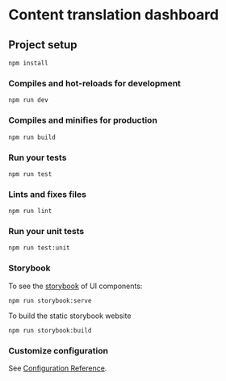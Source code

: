 # Content translation dashboard

## Project setup

```
npm install
```

### Compiles and hot-reloads for development


```
npm run dev
```

### Compiles and minifies for production

```
npm run build
```

### Run your tests

```
npm run test
```

### Lints and fixes files

```
npm run lint
```

### Run your unit tests

```
npm run test:unit
```

### Storybook

To see the [storybook](https://storybook.js.org/) of UI components:

```
npm run storybook:serve
```

To build the static storybook website

```
npm run storybook:build
```

### Customize configuration

See [Configuration Reference](https://cli.vuejs.org/config/).
